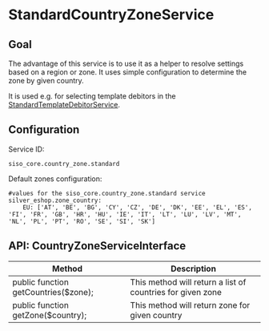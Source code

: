 # StandardCountryZoneService

## Goal

The advantage of this service is to use it as a helper to resolve settings based on a region or zone.  It uses simple configuration to determine the zone by given country.

It is used e.g. for selecting template debitors in the [StandardTemplateDebitorService](standardtemplatedebitorservice.md).

## Configuration

Service ID:

``` 
siso_core.country_zone.standard
```

Default zones configuration:

``` 
#values for the siso_core.country_zone.standard service
silver_eshop.zone_country:
    EU: ['AT', 'BE', 'BG', 'CY', 'CZ', 'DE', 'DK', 'EE', 'EL', 'ES', 'FI', 'FR', 'GB', 'HR', 'HU', 'IE', 'IT', 'LT', 'LU', 'LV', 'MT', 'NL', 'PL', 'PT', 'RO', 'SE', 'SI', 'SK']
```

## API: CountryZoneServiceInterface

|Method|Description|
|--- |--- |
|public function getCountries($zone);|This method will return a list of countries for given zone|
|public function getZone($country);|This method will return zone for given country|
